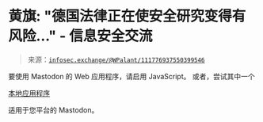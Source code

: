 <!--yml

分类: 未分类

日期: 2024-05-27 14:53:09

-->

# 黄旗: "德国法律正在使安全研究变得有风险…" - 信息安全交流

> 来源：[`infosec.exchange/@WPalant/111776937550399546`](https://infosec.exchange/@WPalant/111776937550399546)

要使用 Mastodon 的 Web 应用程序，请启用 JavaScript。 或者，尝试其中一个

[本地应用程序](https://joinmastodon.org/apps)

适用于您平台的 Mastodon。

